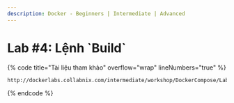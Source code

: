 ```yaml
---
description: Docker - Beginners | Intermediate | Advanced
---
```


# Lab #4: Lệnh \`Build\`



{% code title="Tài liệu tham khảo" overflow="wrap" lineNumbers="true" %}
```
http://dockerlabs.collabnix.com/intermediate/workshop/DockerCompose/Lab_%231_Build_Command.html
```
{% endcode %}
